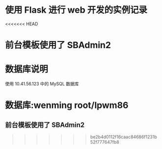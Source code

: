# 使用 Flask 进行 web 开发的实例记录

<<<<<<< HEAD
# 前台模板使用了 SBAdmin2

# 数据库说明

使用 10.41.56.123 中的 MySQL 数据库

数据库:wenming
root/lpwm86
=======
## 前台模板使用了 SBAdmin2

>>>>>>> be2b4d0112f16caac84686f1231b52f777647fb8
